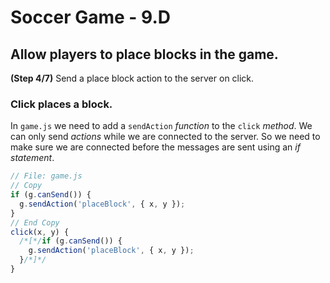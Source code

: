 # Soccer Game - 9.D

## Allow players to place blocks in the game.

**(Step 4/7)** Send a place block action to the server on click.

### Click places a block.

In `game.js` we need to add a `sendAction` _function_ to the `click` _method_. We can only send _actions_ while we are connected to the server. So we need to make sure we are connected before the messages are sent using an _if statement_.

```javascript
// File: game.js
// Copy
if (g.canSend()) {
  g.sendAction('placeBlock', { x, y });
}
// End Copy
click(x, y) {
  /*[*/if (g.canSend()) {
    g.sendAction('placeBlock', { x, y });
  }/*]*/
}
```
